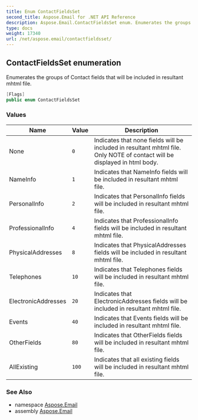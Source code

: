 ```yaml
---
title: Enum ContactFieldsSet
second_title: Aspose.Email for .NET API Reference
description: Aspose.Email.ContactFieldsSet enum. Enumerates the groups of Contact fields that will be included in resultant mhtml file
type: docs
weight: 17340
url: /net/aspose.email/contactfieldsset/
---
```

## ContactFieldsSet enumeration

Enumerates the groups of Contact fields that will be included in resultant mhtml file.

```csharp
[Flags]
public enum ContactFieldsSet
```

### Values

| Name | Value | Description |
| --- | --- | --- |
| None | `0` | Indicates that none fields will be included in resultant mhtml file. Only NOTE of contact will be displayed in html body. |
| NameInfo | `1` | Indicates that NameInfo fields will be included in resultant mhtml file. |
| PersonalInfo | `2` | Indicates that PersonalInfo fields will be included in resultant mhtml file. |
| ProfessionalInfo | `4` | Indicates that ProfessionalInfo fields will be included in resultant mhtml file. |
| PhysicalAddresses | `8` | Indicates that PhysicalAddresses fields will be included in resultant mhtml file. |
| Telephones | `10` | Indicates that Telephones fields will be included in resultant mhtml file. |
| ElectronicAddresses | `20` | Indicates that ElectronicAddresses fields will be included in resultant mhtml file. |
| Events | `40` | Indicates that Events fields will be included in resultant mhtml file. |
| OtherFields | `80` | Indicates that OtherFields fields will be included in resultant mhtml file. |
| AllExisting | `100` | Indicates that all existing fields will be included in resultant mhtml file. |

### See Also

* namespace [Aspose.Email](../../aspose.email/)
* assembly [Aspose.Email](../../)


